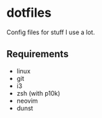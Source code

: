# dotfiles
Config files for stuff I use a lot.
## Requirements
- linux
- git
- i3
- zsh (with p10k)
- neovim
- dunst
